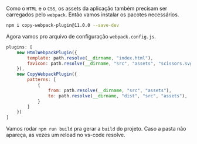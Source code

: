 
Como o `HTML` e o `CSS`, os assets da aplicação também precisam ser carregados pelo `webpack`. Então vamos instalar os pacotes necessários.

```bash
npm i copy-webpack-plugin@11.0.0 --save-dev
```


Agora vamos pro arquivo de configuração `webpack.config.js`.

```js
plugins: [
	new HtmlWebpackPlugin({
		template: path.resolve(__dirname, "index.html"),
		favicon: path.resolve(__dirname, "src", "assets", "scissors.svg"),
	}),
	new CopyWebpackPlugin({
		patterns: [
			{
				from: path.resolve(__dirname, "src", "assets"),
				to: path.resolve(__dirname, "dist", "src", "assets"),
			}
		]
	})
]
```

Vamos rodar `npm run build` pra gerar a `build` do projeto. Caso a pasta não apareça, as vezes um reload no vs-code resolve.
